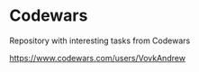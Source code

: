 # Codewars

Repository with interesting tasks from Codewars

https://www.codewars.com/users/VovkAndrew
